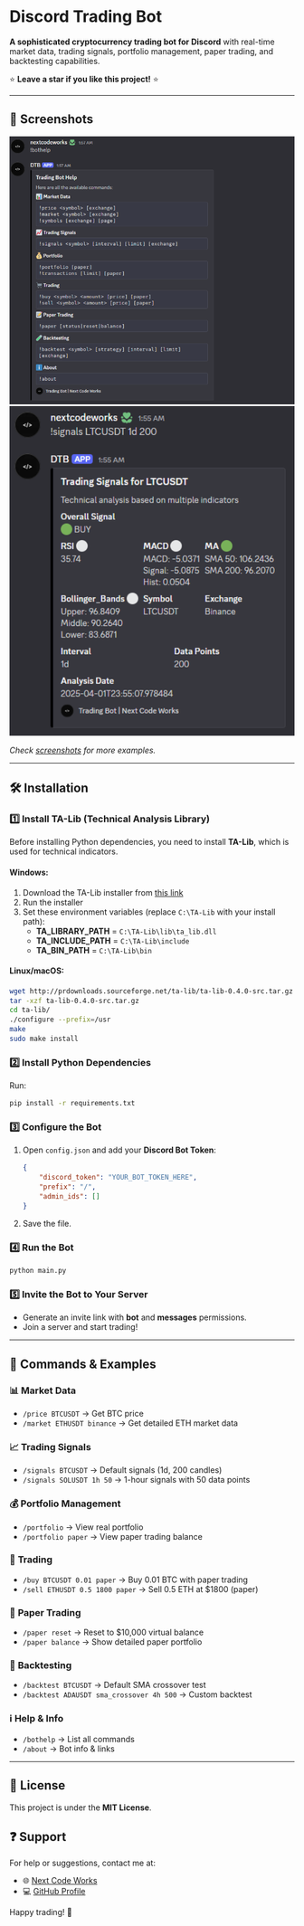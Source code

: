 # Discord Trading Bot  

**A sophisticated cryptocurrency trading bot for Discord** with real-time market data, trading signals, portfolio management, paper trading, and backtesting capabilities.  

⭐ **Leave a star if you like this project!** ⭐  

---

## 📸 Screenshots  

<a href="screenshots/!bothelp.png">
  <img src="screenshots/!bothelp.png" width="700" />
</a>

<a href="screenshots/!signals.png">
  <img src="screenshots/!signals.png" width="700" />
</a>

*Check [screenshots](screenshots/) for more examples.*  

---

## 🛠 Installation  

### 1️⃣ Install TA-Lib (Technical Analysis Library)  
Before installing Python dependencies, you need to install **TA-Lib**, which is used for technical indicators.  

#### **Windows:**  
1. Download the TA-Lib installer from [this link](https://www.lfd.uci.edu/~gohlke/pythonlibs/#ta-lib)  
2. Run the installer  
3. Set these environment variables (replace `C:\TA-Lib` with your install path):  
   - **TA_LIBRARY_PATH** = `C:\TA-Lib\lib\ta_lib.dll`  
   - **TA_INCLUDE_PATH** = `C:\TA-Lib\include`  
   - **TA_BIN_PATH** = `C:\TA-Lib\bin`  

#### **Linux/macOS:**  
```bash
wget http://prdownloads.sourceforge.net/ta-lib/ta-lib-0.4.0-src.tar.gz
tar -xzf ta-lib-0.4.0-src.tar.gz
cd ta-lib/
./configure --prefix=/usr
make
sudo make install
```

### 2️⃣ Install Python Dependencies  
Run:  
```bash
pip install -r requirements.txt
```

### 3️⃣ Configure the Bot  
1. Open `config.json` and add your **Discord Bot Token**:  
   ```json
   {
       "discord_token": "YOUR_BOT_TOKEN_HERE",
       "prefix": "/",
       "admin_ids": []
   }
   ```
2. Save the file.  

### 4️⃣ Run the Bot  
```bash
python main.py
```

### 5️⃣ Invite the Bot to Your Server  
- Generate an invite link with **bot** and **messages** permissions.  
- Join a server and start trading!  

---

## 📜 Commands & Examples  

### 📊 **Market Data**  
- `/price BTCUSDT` → Get BTC price  
- `/market ETHUSDT binance` → Get detailed ETH market data  

### 📈 **Trading Signals**  
- `/signals BTCUSDT` → Default signals (1d, 200 candles)  
- `/signals SOLUSDT 1h 50` → 1-hour signals with 50 data points  

### 💰 **Portfolio Management**  
- `/portfolio` → View real portfolio  
- `/portfolio paper` → View paper trading balance  

### 🛒 **Trading**  
- `/buy BTCUSDT 0.01 paper` → Buy 0.01 BTC with paper trading  
- `/sell ETHUSDT 0.5 1800 paper` → Sell 0.5 ETH at $1800 (paper)  

### 📝 **Paper Trading**  
- `/paper reset` → Reset to $10,000 virtual balance  
- `/paper balance` → Show detailed paper portfolio  

### 🧪 **Backtesting**  
- `/backtest BTCUSDT` → Default SMA crossover test  
- `/backtest ADAUSDT sma_crossover 4h 500` → Custom backtest  

### ℹ️ **Help & Info**  
- `/bothelp` → List all commands  
- `/about` → Bot info & links  

---

## 📜 License  
This project is under the **MIT License**.  

## ❓ Support  
For help or suggestions, contact me at:  
- 🌐 [Next Code Works](https://nextcodeworks.github.io/)  
- 💻 [GitHub Profile](https://github.com/nextcodeworks)  

Happy trading! 🚀

